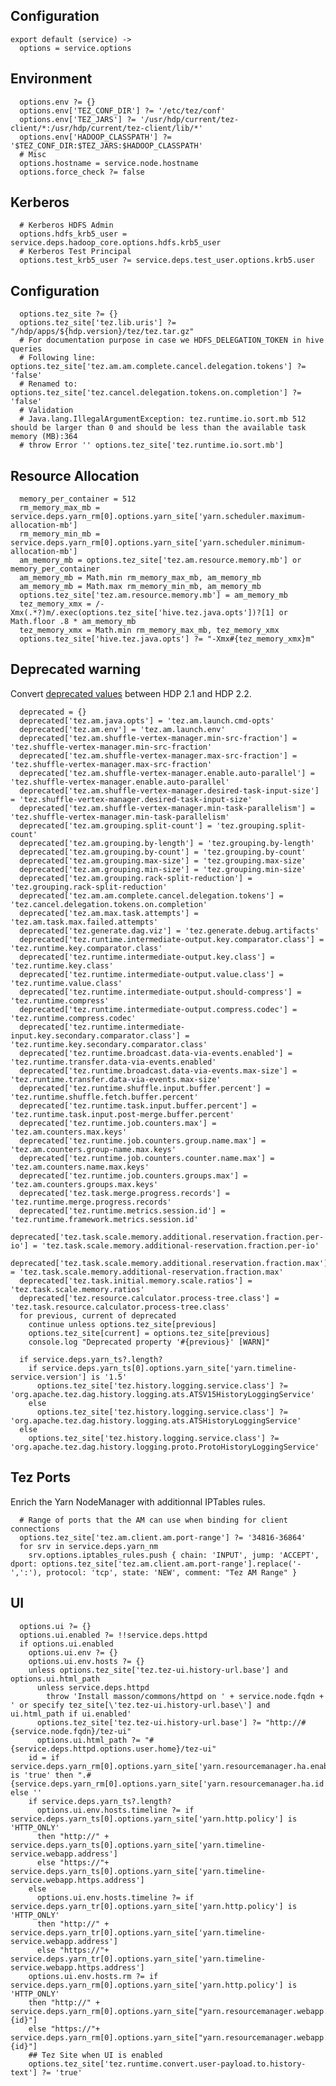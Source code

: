
## Configuration

    export default (service) ->
      options = service.options

## Environment

      options.env ?= {}
      options.env['TEZ_CONF_DIR'] ?= '/etc/tez/conf'
      options.env['TEZ_JARS'] ?= '/usr/hdp/current/tez-client/*:/usr/hdp/current/tez-client/lib/*'
      options.env['HADOOP_CLASSPATH'] ?= '$TEZ_CONF_DIR:$TEZ_JARS:$HADOOP_CLASSPATH'
      # Misc
      options.hostname = service.node.hostname
      options.force_check ?= false

## Kerberos

      # Kerberos HDFS Admin
      options.hdfs_krb5_user = service.deps.hadoop_core.options.hdfs.krb5_user
      # Kerberos Test Principal
      options.test_krb5_user ?= service.deps.test_user.options.krb5.user

## Configuration

      options.tez_site ?= {}
      options.tez_site['tez.lib.uris'] ?= "/hdp/apps/${hdp.version}/tez/tez.tar.gz"
      # For documentation purpose in case we HDFS_DELEGATION_TOKEN in hive queries
      # Following line: options.tez_site['tez.am.am.complete.cancel.delegation.tokens'] ?= 'false'
      # Renamed to: options.tez_site['tez.cancel.delegation.tokens.on.completion'] ?= 'false'
      # Validation
      # Java.lang.IllegalArgumentException: tez.runtime.io.sort.mb 512 should be larger than 0 and should be less than the available task memory (MB):364
      # throw Error '' options.tez_site['tez.runtime.io.sort.mb']

## Resource Allocation

      memory_per_container = 512
      rm_memory_max_mb = service.deps.yarn_rm[0].options.yarn_site['yarn.scheduler.maximum-allocation-mb']
      rm_memory_min_mb = service.deps.yarn_rm[0].options.yarn_site['yarn.scheduler.minimum-allocation-mb']
      am_memory_mb = options.tez_site['tez.am.resource.memory.mb'] or memory_per_container
      am_memory_mb = Math.min rm_memory_max_mb, am_memory_mb
      am_memory_mb = Math.max rm_memory_min_mb, am_memory_mb
      options.tez_site['tez.am.resource.memory.mb'] = am_memory_mb
      tez_memory_xmx = /-Xmx(.*?)m/.exec(options.tez_site['hive.tez.java.opts'])?[1] or Math.floor .8 * am_memory_mb
      tez_memory_xmx = Math.min rm_memory_max_mb, tez_memory_xmx
      options.tez_site['hive.tez.java.opts'] ?= "-Xmx#{tez_memory_xmx}m"

## Deprecated warning

Convert [deprecated values][dep] between HDP 2.1 and HDP 2.2.

      deprecated = {}
      deprecated['tez.am.java.opts'] = 'tez.am.launch.cmd-opts'
      deprecated['tez.am.env'] = 'tez.am.launch.env'
      deprecated['tez.am.shuffle-vertex-manager.min-src-fraction'] = 'tez.shuffle-vertex-manager.min-src-fraction'
      deprecated['tez.am.shuffle-vertex-manager.max-src-fraction'] = 'tez.shuffle-vertex-manager.max-src-fraction'
      deprecated['tez.am.shuffle-vertex-manager.enable.auto-parallel'] = 'tez.shuffle-vertex-manager.enable.auto-parallel'
      deprecated['tez.am.shuffle-vertex-manager.desired-task-input-size'] = 'tez.shuffle-vertex-manager.desired-task-input-size'
      deprecated['tez.am.shuffle-vertex-manager.min-task-parallelism'] = 'tez.shuffle-vertex-manager.min-task-parallelism'
      deprecated['tez.am.grouping.split-count'] = 'tez.grouping.split-count'
      deprecated['tez.am.grouping.by-length'] = 'tez.grouping.by-length'
      deprecated['tez.am.grouping.by-count'] = 'tez.grouping.by-count'
      deprecated['tez.am.grouping.max-size'] = 'tez.grouping.max-size'
      deprecated['tez.am.grouping.min-size'] = 'tez.grouping.min-size'
      deprecated['tez.am.grouping.rack-split-reduction'] = 'tez.grouping.rack-split-reduction'
      deprecated['tez.am.am.complete.cancel.delegation.tokens'] = 'tez.cancel.delegation.tokens.on.completion'
      deprecated['tez.am.max.task.attempts'] = 'tez.am.task.max.failed.attempts'
      deprecated['tez.generate.dag.viz'] = 'tez.generate.debug.artifacts'
      deprecated['tez.runtime.intermediate-output.key.comparator.class'] = 'tez.runtime.key.comparator.class'
      deprecated['tez.runtime.intermediate-output.key.class'] = 'tez.runtime.key.class'
      deprecated['tez.runtime.intermediate-output.value.class'] = 'tez.runtime.value.class'
      deprecated['tez.runtime.intermediate-output.should-compress'] = 'tez.runtime.compress'
      deprecated['tez.runtime.intermediate-output.compress.codec'] = 'tez.runtime.compress.codec'
      deprecated['tez.runtime.intermediate-input.key.secondary.comparator.class'] = 'tez.runtime.key.secondary.comparator.class'
      deprecated['tez.runtime.broadcast.data-via-events.enabled'] = 'tez.runtime.transfer.data-via-events.enabled'
      deprecated['tez.runtime.broadcast.data-via-events.max-size'] = 'tez.runtime.transfer.data-via-events.max-size'
      deprecated['tez.runtime.shuffle.input.buffer.percent'] = 'tez.runtime.shuffle.fetch.buffer.percent'
      deprecated['tez.runtime.task.input.buffer.percent'] = 'tez.runtime.task.input.post-merge.buffer.percent'
      deprecated['tez.runtime.job.counters.max'] = 'tez.am.counters.max.keys'
      deprecated['tez.runtime.job.counters.group.name.max'] = 'tez.am.counters.group-name.max.keys'
      deprecated['tez.runtime.job.counters.counter.name.max'] = 'tez.am.counters.name.max.keys'
      deprecated['tez.runtime.job.counters.groups.max'] = 'tez.am.counters.groups.max.keys'
      deprecated['tez.task.merge.progress.records'] = 'tez.runtime.merge.progress.records'
      deprecated['tez.runtime.metrics.session.id'] = 'tez.runtime.framework.metrics.session.id'
      deprecated['tez.task.scale.memory.additional.reservation.fraction.per-io'] = 'tez.task.scale.memory.additional-reservation.fraction.per-io'
      deprecated['tez.task.scale.memory.additional.reservation.fraction.max'] = 'tez.task.scale.memory.additional-reservation.fraction.max'
      deprecated['tez.task.initial.memory.scale.ratios'] = 'tez.task.scale.memory.ratios'
      deprecated['tez.resource.calculator.process-tree.class'] = 'tez.task.resource.calculator.process-tree.class'
      for previous, current of deprecated
        continue unless options.tez_site[previous]
        options.tez_site[current] = options.tez_site[previous]
        console.log "Deprecated property '#{previous}' [WARN]"

      if service.deps.yarn_ts?.length?
        if service.deps.yarn_ts[0].options.yarn_site['yarn.timeline-service.version'] is '1.5'
          options.tez_site['tez.history.logging.service.class'] ?= 'org.apache.tez.dag.history.logging.ats.ATSV15HistoryLoggingService'
        else
          options.tez_site['tez.history.logging.service.class'] ?= 'org.apache.tez.dag.history.logging.ats.ATSHistoryLoggingService'
      else
        options.tez_site['tez.history.logging.service.class'] ?= 'org.apache.tez.dag.history.logging.proto.ProtoHistoryLoggingService'

## Tez Ports

Enrich the Yarn NodeManager with additionnal IPTables rules.

      # Range of ports that the AM can use when binding for client connections
      options.tez_site['tez.am.client.am.port-range'] ?= '34816-36864'
      for srv in service.deps.yarn_nm
        srv.options.iptables_rules.push { chain: 'INPUT', jump: 'ACCEPT', dport: options.tez_site['tez.am.client.am.port-range'].replace('-',':'), protocol: 'tcp', state: 'NEW', comment: "Tez AM Range" }

## UI

      options.ui ?= {}
      options.ui.enabled ?= !!service.deps.httpd
      if options.ui.enabled
        options.ui.env ?= {}
        options.ui.env.hosts ?= {}
        unless options.tez_site['tez.tez-ui.history-url.base'] and options.ui.html_path
          unless service.deps.httpd
            throw 'Install masson/commons/httpd on ' + service.node.fqdn + ' or specify tez_site[\'tez.tez-ui.history-url.base\'] and ui.html_path if ui.enabled'
          options.tez_site['tez.tez-ui.history-url.base'] ?= "http://#{service.node.fqdn}/tez-ui"
          options.ui.html_path ?= "#{service.deps.httpd.options.user.home}/tez-ui"
        id = if service.deps.yarn_rm[0].options.yarn_site['yarn.resourcemanager.ha.enabled'] is 'true' then ".#{service.deps.yarn_rm[0].options.yarn_site['yarn.resourcemanager.ha.id']}" else ''
        if service.deps.yarn_ts?.length?
          options.ui.env.hosts.timeline ?= if service.deps.yarn_ts[0].options.yarn_site['yarn.http.policy'] is 'HTTP_ONLY'
          then "http://" + service.deps.yarn_ts[0].options.yarn_site['yarn.timeline-service.webapp.address']
          else "https://"+ service.deps.yarn_ts[0].options.yarn_site['yarn.timeline-service.webapp.https.address']
        else
          options.ui.env.hosts.timeline ?= if service.deps.yarn_tr[0].options.yarn_site['yarn.http.policy'] is 'HTTP_ONLY'
          then "http://" + service.deps.yarn_tr[0].options.yarn_site['yarn.timeline-service.webapp.address']
          else "https://"+ service.deps.yarn_tr[0].options.yarn_site['yarn.timeline-service.webapp.https.address']
        options.ui.env.hosts.rm ?= if service.deps.yarn_rm[0].options.yarn_site['yarn.http.policy'] is 'HTTP_ONLY'
        then "http://" + service.deps.yarn_rm[0].options.yarn_site["yarn.resourcemanager.webapp.address#{id}"]
        else "https://"+ service.deps.yarn_rm[0].options.yarn_site["yarn.resourcemanager.webapp.https.address#{id}"]
        ## Tez Site when UI is enabled
        options.tez_site['tez.runtime.convert.user-payload.to.history-text'] ?= 'true'

[tez]: http://tez.apache.org/
[instructions]: (http://docs.hortonworks.com/HDPDocuments/HDP2/HDP-2.2.0/HDP_Man_Install_v22/index.html#Item1.8.4)
[dep]: http://docs.hortonworks.com/HDPDocuments/HDP2/HDP-2.2.4/bk_upgrading_hdp_manually/content/start-tez-21.html
